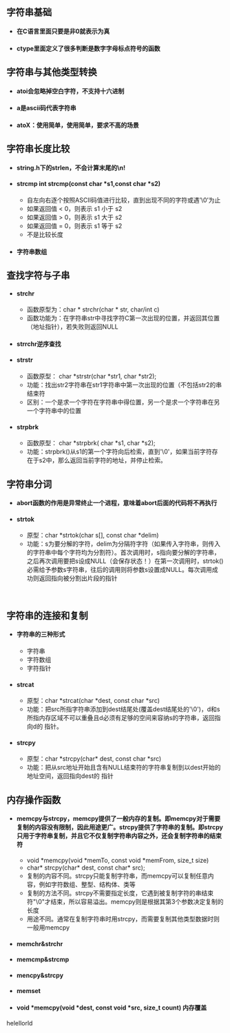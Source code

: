 ## 字符串基础

- #### 在C语言里面只要是非0就表示为真

- #### ctype里面定义了很多判断是数字字母标点符号的函数



## 字符串与其他类型转换

- #### atoi会忽略掉空白字符，不支持十六进制

- #### a是ascii码代表字符串

- #### atoX：使用简单，使用简单，要求不高的场景



## 字符串长度比较

- #### string.h下的strlen，不会计算末尾的\n!

- #### strcmp    int strcmp(const char *s1,const char *s2)

  - 自左向右逐个按照ASCII码值进行比较，直到出现不同的字符或遇’\0’为止
  - 如果返回值 < 0，则表示 s1 小于 s2
  - 如果返回值 > 0，则表示 s1 大于 s2
  - 如果返回值 = 0，则表示 s1 等于 s2
  - 不是比较长度

- #### 字符串数组



## 查找字符与子串

- #### strchr

  - 函数原型为：char * strchr(char * str, char/int c)
  - 函数功能为：在字符串str中寻找字符C第一次出现的位置，并返回其位置（地址指针），若失败则返回NULL

- #### strrchr逆序查找

- #### strstr

  - 函数原型： char *strstr(char *str1, char *str2);
  - 功能：找出str2字符串在str1字符串中第一次出现的位置（不包括str2的串结束符
  - 区别：一个是求一个字符在字符串中得位置，另一个是求一个字符串在另一个字符串中的位置

- #### strpbrk

  - 函数原型： char *strpbrk( char *s1, char *s2);
  - 功能：strpbrk()从s1的第一个字符向后检索，直到'\0'，如果当前字符存在于s2中，那么返回当前字符的地址，并停止检索。



## 字符串分词

- #### abort函数的作用是异常终止一个进程，意味着abort后面的代码将不再执行

- #### strtok

  - 原型：char *strtok(char s[], const char *delim)
  - 功能：s为要分解的字符，delim为分隔符字符（如果传入字符串，则传入的字符串中每个字符均为分割符）。首次调用时，s指向要分解的字符串，之后再次调用要把s设成NULL（会保存状态！）在第一次调用时，strtok()必需给予参数s字符串，往后的调用则将参数s设置成NULL。每次调用成功则返回指向被分割出片段的指针

​	

## 字符串的连接和复制

- #### 字符串的三种形式

  - 字符串
  - 字符数组
  - 字符指针

- #### strcat

  - 原型：char *strcat(char *dest, const char *src)
  - 功能：把src所指字符串添加到dest结尾处(覆盖dest结尾处的'\0')，d和s所指内存区域不可以重叠且d必须有足够的空间来容纳s的字符串，返回指向d的 指针。

- #### strcpy

  - 原型：char \*strcpy(char\* dest, const char \*src)
  - 功能：把从src地址开始且含有NULL结束符的字符串复制到以dest开始的 地址空间，返回指向dest的 指针



## 内存操作函数

- #### memcpy与strcpy，memcpy提供了一般内存的复制。即memcpy对于需要复制的内容没有限制，因此用途更广。strcpy提供了字符串的复制。即strcpy只用于字符串复制，并且它不仅复制字符串内容之外，还会复制字符串的结束符

  - void *memcpy(void *memTo, const void *memFrom, size_t size)
  - char* strcpy(char* dest, const char* src);
  - 复制的内容不同。strcpy只能复制字符串，而memcpy可以复制任意内容，例如字符数组、整型、结构体、类等
  - 复制的方法不同。strcpy不需要指定长度，它遇到被复制字符的串结束符"\0"才结束，所以容易溢出。memcpy则是根据其第3个参数决定复制的长度
  - 用途不同。通常在复制字符串时用strcpy，而需要复制其他类型数据时则一般用memcpy

- #### memchr&strchr

- #### memcmp&strcmp

- #### mencpy&strcpy

- #### memset

- #### void *memcpy(void *dest, const void *src, size_t count) 内存覆盖

helellorld

